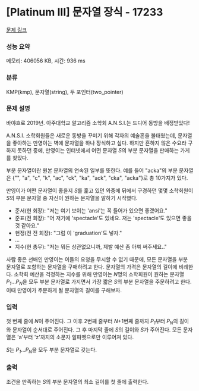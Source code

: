 # [Platinum III] 문자열 장식 - 17233 

[문제 링크](https://www.acmicpc.net/problem/17233) 

### 성능 요약

메모리: 406056 KB, 시간: 936 ms

### 분류

KMP(kmp), 문자열(string), 두 포인터(two_pointer)

### 문제 설명

<p>바야흐로 2019년. 아주대학교 알고리즘 소학회 A.N.S.I.는 드디어 동방을 배정받았다!</p>

<p>A.N.S.I. 소학회원들은 새로운 동방을 꾸미기 위해 각자의 예술혼을 불태웠는데, 문자열을 좋아하는 만영이는 벽에 문자열을 하나 장식하고 싶다. 하지만 흔하지 않은 수요라 구하지 못하던 중에, 만영이는 인터넷에서 어떤 문자열 <em>S</em>의 부분 문자열을 판매하는 가게를 찾았다.</p>

<p>부분 문자열이란 원본 문자열의 연속된 일부를 뜻한다. 예를 들어 "acka"의 부분 문자열은 {"", "a", "c", "k", "ac", "ck", "ka", "ack", "cka", "acka"}로 총 10가지가 있다.</p>

<p>만영이가 어떤 문자열이 좋을지 <em>S</em>를 훑고 있던 와중에 뒤에서 구경하던 몇몇 소학회원이 <em>S</em>의 부분 문자열 중 자신이 원하는 문자열을 말하기 시작했다.</p>

<ul>
	<li>준서(현 회장): "저는 여기 보이는 'ansi'는 꼭 들어가 있으면 좋겠어요."</li>
	<li>준표(전 회장): "어 저기에 'spectacle'도 있네요. 저는 'spectacle'도 있으면 좋을 것 같아요."</li>
	<li>현정(전 전 회장): "그럼 이 'graduation'도 넣자."</li>
	<li>...</li>
	<li>지수(현 총무): "저는 뭐든 상관없으니까, 제발 예산 좀 아껴 써주세요.."</li>
</ul>

<p>사람 좋은 선배인 만영이는 이들의 요청을 무시할 수 없기 때문에, 모든 문자열을 부분 문자열로 포함하는 문자열을 구매하려고 한다. 문자열의 가격은 문자열의 길이에 비례한다. 소학회 예산을 걱정하는 지수를 위해 만영이는 <em>N</em>명의 소학회원이 원하는 문자열 <em>P<sub>1</sub></em>…<em>P<sub>N</sub></em>을 모두 부분 문자열로 가지면서 가장 짧은 <em>S</em>의 부분 문자열을 주문하려고 한다. 이때 만영이가 주문하게 될 문자열의 길이를 구해보자.</p>

### 입력 

 <p>첫 번째 줄에 <em>N</em>이 주어진다. 그 이후 2번째 줄부터 <em>N</em>+1번째 줄까지 <em>P<sub>1</sub></em>부터 <em>P<sub>N</sub></em>의 길이와 문자열이 순서대로 주어진다. 그 후 마지막 줄에 <em>S</em>의 길이와 <em>S</em>가 주어진다. 모든 문자열은 'a'부터 'z'까지의 소문자 알파벳으로만 이루어져 있다.</p>

<p><em>S</em>는 <em>P<sub>1</sub></em>…<em>P<sub>N</sub></em>을 모두 부분 문자열로 갖는다.</p>

### 출력 

 <p>조건을 만족하는 <em>S</em>의 부분 문자열의 최소 길이를 첫 줄에 출력한다.</p>

